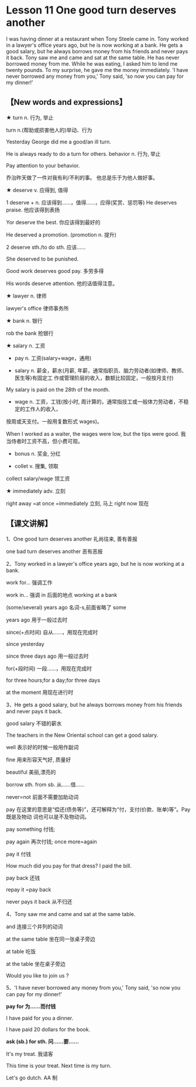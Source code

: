 # Lesson 11 One good turn deserves another

I was having dinner at a restaurant when Tony Steele came in. Tony worked in a lawyer's office years ago, but he is now working at a bank. He gets a good salary, but he always borrows money from his friends and never pays it back. Tony saw me and came and sat at the same table. He has never borrowed money from me. While he was eating, I asked him to lend me twenty pounds. To my surprise, he gave me the money immediately. 'I have never borrowed any money from you,' Tony said, 'so now you can pay for my dinner!' 

## 【New words and expressions】

★	turn n. 行为, 举止

 turn n.(帮助或损害他人的)举动、行为 

Yesterday George did me a good/an ill turn. 

He is always ready to do a turn for others. behavior n. 行为, 举止 

Pay attention to your behavior. 

乔治昨天做了一件对我有利/不利的事。 他总是乐于为他人做好事。 

★	deserve v. 应得到, 值得

 1 deserve + n. 应该得到......，值得......，应得(奖赏、惩罚等) He deserves praise. 他应该得到表扬

 Yor deserve the best. 你应该得到最好的

 He deserved a promotion. (promotion n. 提升)

 2 deserve sth./to do sth. 应该......

 She deserved to be punished.

 Good work deserves good pay. 多劳多得 

His words deserve attention.  他的话值得注意。 

★	lawyer n. 律师

 lawyer's office 律师事务所 

★	bank n. 银行 

 rob the bank     抢银行 

★	salary	n. 工资

- pay	 n.  工资(salary+wage，通用) 

- salary     n. 薪金，薪水(月薪, 年薪，通常指职员、脑力劳动者(如律师、教师、医生等)有固定工 作或管理阶层的收入，数额比较固定，一般按月支付) 

My salary is paid on the 28th of the month.

- wage n. 工资，工钱(按小时, 周计算的，通常指技工或一般体力劳动者，不稳定的工作人的收入， 

按周或天支付。一般用复数形式 wages)。

When I worked as a waiter, the wages were low, but the tips were good.  我当侍者时工资不高，但小费可观。 

- bonus n. 奖金, 分红

- collet v. 搜集, 领取 

collect salary/wage 领工资 

★	immediately adv. 立刻 

 right away =at once =immediately 立刻, 马上 right now 现在 

## 【课文讲解】

1、One good turn deserves another 礼尚往来, 善有善报

 one bad turn deserves another 恶有恶报 

2、Tony worked in a lawyer's office years ago, but he is now working at a bank. 

work for... 强调工作

work in... 强调 in 后面的地点	 working at a bank 

(some/several) years ago 名词-s,前面省略了 some 

years ago   用于一般过去时 

since(+点时间) 自从......，用现在完成时 

since yesterday

since three days ago 用一般过去时 

for(+段时间) 一段......，用现在完成时 

for three hours;for a day;for three days 

at the moment 用现在进行时  

3、He gets a good salary, but he always borrows money from his friends and never pays it back. 

good salary 不错的薪水  

The teachers in the New Oriental school can get a good salary.

well 表示好的时候一般用作副词  

fine 用来形容天气好, 质量好  

beautiful 美丽,漂亮的 

 borrow sth. from sb. 从......借......

 never=not 前面不需要加助动词 

pay 在这里的意思是“偿还(债务等)”，还可解释为“付，支付(价款、账单)等”。Pay 既是及物动 词也可以是不及物动词。 

pay something 付钱;

pay again  再次付钱; once more=again 

pay it 付钱 

How much did you pay for that dress? I paid the bill.

pay back 还钱 

repay it =pay back 

never pays it back 从不归还 

4、Tony saw me and came and sat at the same table. 

and 连接三个并列的动词

at the same table 坐在同一张桌子旁边

at table 吃饭 

at the table 坐在桌子旁边 

Would you like to join us ? 

5、'I have never borrowed any money from you,' Tony said, 'so now you can pay for my dinner!' 

**pay for 为......而付钱** 

I have paid for you a dinner. 

I have paid 20 dollars for the book. 

**ask (sb.) for sth. 问......要......** 

It's my treat. 我请客 

This time is your treat. Next time is my turn. 

Let's go dutch. AA 制 



